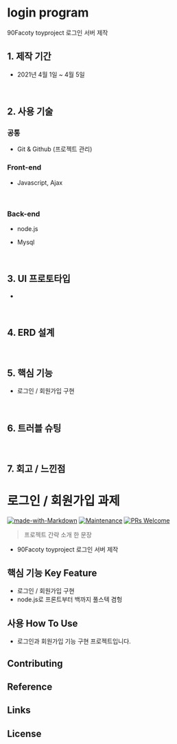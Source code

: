 # login program

90Facoty toyproject 로그인 서버 제작
<br>

## 1. 제작 기간

- 2021년 4월 1일 ~ 4월 5일

<br>

## 2. 사용 기술

### 공통

- Git & Github (프로젝트 관리)

### Front-end

- Javascript, Ajax

<br>

### Back-end

- node.js

- Mysql

<br>

## 3. UI 프로토타입

-

<br>

## 4. ERD 설계

<br>

## 5. 핵심 기능

- 로그인 / 회원가입 구현

<br>

## 6. 트러블 슈팅

<br>

## 7. 회고 / 느낀점

<!-- <img src="https://user-images.githubusercontent.com/17819874/79853717-5db2f900-8403-11ea-99ba-ed0bb3cdb9ef.png" height="100"/> -->

# 로그인 / 회원가입 과제

[![made-with-Markdown](https://img.shields.io/badge/Made%20with-Markdown-1f425f.svg)](http://commonmark.org)
[![Maintenance](https://img.shields.io/badge/Maintained%3F-yes-green.svg)](https://github.com/ohahohah/readme-template/graphs/commit-activity)
[![PRs Welcome](https://img.shields.io/badge/PRs-welcome-brightgreen.svg?style=flat-square)](http://makeapullrequest.com)

> 프로젝트 간략 소개 한 문장

- 90Facoty toyproject 로그인 서버 제작

## 핵심 기능 Key Feature

- 로그인 / 회원가입 구현
- node.js로 프론트부터 백까지 풀스텍 겸헝

## 사용 How To Use

- 로그인과 회원가입 기능 구현 프로젝트입니다.

## Contributing

<!-- *(프로젝트 기여자가 있을 경우 적습니다)*
- Thanks to @기여자이름 -->

## Reference

## Links

<!-- *(사람이 읽기 쉽게 요약된 링크 정보를 추가합니다. 현재 리포지토리의 정보를 적습니다)*
- Project homepage: (예시) https://yourname.github.io/github-tutorial/
- Repository: (예시) https://github.com/ohahohah/github-tutorial
- 관련 프로젝트
  - 프로젝트 이름 : (예시) https://github.com/ohahohah/readme-template
  - 프로젝트 이름: (예시) https://github.com/someones/awesome-project/ -->

## License

<!-- *(공동작업자가 있을 경우 모두 적어줍니다)*
이름1 – [이메일 주소1](mailto:이메일주소@example.com)
이름2 - [이메일 주소2](mailto:이메일주소@example.com)

XYZ license를 준수합니다. ``LICENSE``에서 자세한 정보를 확인할 수 있습니다.
(예시) [https://github.com/yourname/github-link/LICENSE.md](https://github.com/ohahohah/) -->
